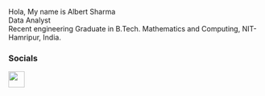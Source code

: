 
Hola, My name is Albert Sharma<br />
Data Analyst <br />
Recent engineering Graduate in B.Tech. Mathematics and Computing, NIT-Hamripur, India. <br />

### Socials<p align="left"> <a href="https://www.linkedin.com/in/albert-sharma-2016/" target="_blank" rel="noreferrer"><img src="https://raw.githubusercontent.com/danielcranney/readme-generator/main/public/icons/socials/linkedin.svg" width="32" height="32" /></a></p>







